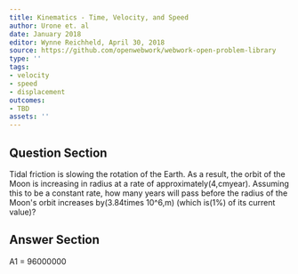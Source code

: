 ```yaml
---
title: Kinematics - Time, Velocity, and Speed
author: Urone et. al
date: January 2018
editor: Wynne Reichheld, April 30, 2018
source: https://github.com/openwebwork/webwork-open-problem-library
type: ''
tags:
- velocity
- speed
- displacement
outcomes:
- TBD
assets: ''
---
```


## Question Section 

Tidal friction is slowing the rotation of the Earth. As a result, the orbit of the Moon is increasing in radius at a rate of approximately(4,cmyear). Assuming this to be a constant rate, how many years will pass before the radius of the Moon's orbit increases by(3.84times 10^6,m) (which is(1%) of its current value)?


## Answer Section

A1 = 96000000